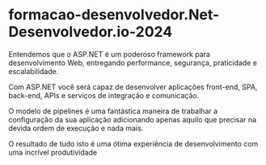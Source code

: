 # formacao-desenvolvedor.Net-Desenvolvedor.io-2024

Entendemos que o ASP.NET é um poderoso framework para desenvolvimento Web, entregando performance, segurança, praticidade e escalabilidade.
 
Com ASP.NET você será capaz de desenvolver aplicações front-end, SPA, back-end, APIs e serviços de integração e comunicação. 

O modelo de pipelines é uma fantástica maneira de trabalhar a configuração da sua aplicação adicionando apenas aquilo que precisar na devida ordem de execução e nada mais. 

O resultado de tudo isto é uma ótima experiência de desenvolvimento com uma incrível produtividade
